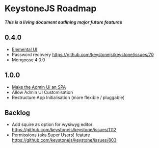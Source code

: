 # KeystoneJS Roadmap

***This is a living document outlining major future features***

## 0.4.0

* [Elemental UI](https://github.com/keystonejs/keystone/issues/1335)
* Password recovery https://github.com/keystonejs/keystone/issues/70
* Mongoose 4.0.0

## 1.0.0

* [Make the Admin UI an SPA](https://github.com/keystonejs/keystone/issues/903)
* Allow Admin UI Customisation
* Restructure App Initialisation (more flexible / pluggable)

## Backlog

* Add squire as option for wysiwyg editor https://github.com/keystonejs/keystone/issues/1112
* Permissions (aka Super Users) feature https://github.com/keystonejs/keystone/issues/803
